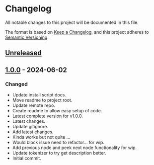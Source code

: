 # Changelog
All notable changes to this project will be documented in this file.

The format is based on [Keep a Changelog](https://keepachangelog.com/en/1.0.0/),
and this project adheres to [Semantic Versioning](https://semver.org/spec/v2.0.0.html).

## [Unreleased]

## [1.0.0] - 2024-06-02
### Changed
- Update install script docs.
- Move readme to project root.
- Update remote repo.
- Create readme to allow easy setup of code.
- Latest complete version for v1.0.0.
- Latest changes.
- Update gitignore.
- Add latest changes.
- Kinda works but not quite ...
- Would block issue need to refactor... for wip.
- Add previous node and peek next node functionality for wip.
- Update tokenizer to try get description better.
- Initial commit.

[Unreleased]: https://github.com/josh-tracey/convy/compare/v1.0.0...HEAD
[1.0.0]: https://github.com/josh-tracey/convy/releases/tag/v1.0.0
